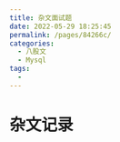 ```yaml
---
title: 杂文面试题
date: 2022-05-29 18:25:45
permalink: /pages/84266c/
categories:
  - 八股文
  - Mysql
tags:
  - 
---
```


# 杂文记录
